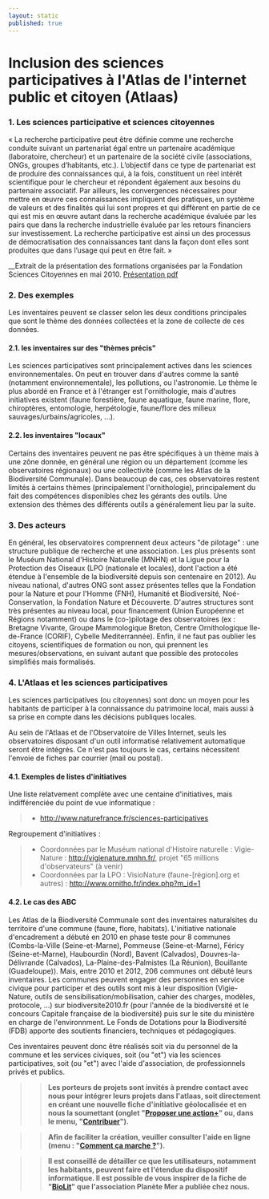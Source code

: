 ```yaml
---
layout: static
published: true
---
```


# Inclusion des sciences participatives à l'Atlas de l'internet public et citoyen (Atlaas)

### 1. Les sciences participative et sciences citoyennes

« La recherche participative peut être définie comme une recherche conduite suivant un partenariat égal entre un partenaire académique (laboratoire, chercheur) et un partenaire de la société civile (associations, ONGs, groupes d’habitants, etc.). L’objectif dans ce type de partenariat est de produire des connaissances qui, à la fois, constituent un réel intérêt scientifique pour le chercheur et répondent également aux besoins du partenaire associatif. Par ailleurs, les convergences nécessaires pour mettre en œuvre ces connaissances impliquent des pratiques, un système de valeurs et des finalités qui lui sont propres et qui diffèrent en partie de ce qui est mis en œuvre autant dans la recherche académique évaluée par les pairs que dans la recherche industrielle évaluée par les retours financiers sur investissement.
La recherche participative est ainsi un des processus de démocratisation des connaissances tant dans la façon dont elles sont produites que dans l’usage qui peut en être fait. »

__Extrait de la présentation des formations organisées par la Fondation Sciences Citoyennes en mai 2010. [Présentation pdf](http://sciencescitoyennes.org/IMG/pdf/Brochure_FORMATION_FSC_4.pdf)

### 2. Des exemples

Les inventaires peuvent se classer selon les deux conditions principales que sont le thème des données collectées et la zone de collecte de ces données.

#### 2.1. les inventaires sur des "thèmes précis"
Les sciences participatives sont principalement actives dans les sciences environnementales. On peut en trouver dans d'autres comme la santé (notamment environnementale), les pollutions, ou l'astronomie.
Le thème le plus abordé en France et à l'étranger est l'ornithologie, mais d'autres initiatives existent (faune forestière, faune aquatique, faune marine, flore, chiroptères, entomologie, herpétologie, faune/flore des milieux sauvages/urbains/agricoles, ...).

#### 2.2. les inventaires "locaux"
Certains des inventaires peuvent ne pas être spécifiques à un thème mais à une zône donnée, en général une région ou un département (comme les observatoires régionaux) ou une collectivité (comme les Atlas de la Biodiversité Communale).
Dans beaucoup de cas, ces observatoires restent limités à certains thèmes (principalement l'ornithologie), principalement du fait des compétences disponibles chez les gérants des outils. Une extension des thèmes des différents outils a généralement lieu par la suite.

### 3. Des acteurs

En général, les observatoires comprennent deux acteurs "de pilotage" : une structure publique de recherche et une association. Les plus présents sont le Muséum National d'Histoire Naturelle (MNHN) et la Ligue pour la Protection des Oiseaux (LPO (nationale et locales), dont l'action a été étendue à l'ensemble de la biodiversité depuis son centenaire en 2012).
Au niveau national, d'autres ONG sont assez présentes telles que la Fondation pour la Nature et pour l'Homme (FNH), Humanité et Biodiversité, Noé-Conservation, la Fondation Nature et Découverte.
D'autres structures sont très présentes au niveau local, pour financement (Union Européenne et Régions notamment) ou dans le (co-)pilotage des observatoires (ex : Bretagne Vivante, Groupe Mammologique Breton, Centre Ornithologique Ile-de-France (CORIF), Cybelle Mediterrannée).
Enfin, il ne faut pas oublier les citoyens, scientifiques de formation ou non, qui prennent les mesures/observations, en suivant autant que possible des protocoles simplifiés mais formalisés.

### 4. L'Atlaas et les sciences participatives

Les sciences participatives (ou citoyennes) sont donc un moyen pour les habitants de participer à la connaissance du patrimoine local, mais aussi à sa prise en compte dans les décisions publiques locales.

Au sein de l'Atlaas et de l'Observatoire de Villes Internet, seuls les observatoires disposant d'un outil informatisé relativement automatique seront être intégrés. Ce n'est pas toujours le cas, certains nécessitent l'envoie de fiches par courrier (mail ou postal).

#### 4.1. Exemples de listes d'initiatives
Une liste relatvement complète avec une centaine d'initiatives, mais indifférenciée du point de vue informatique : 	
> * http://www.naturefrance.fr/sciences-participatives

Regroupement d'initiatives :
> * Coordonnées par le Muséum national d'Histoire naturelle : Vigie-Nature : http://vigienature.mnhn.fr/, projet "65 millions d'observateurs" (à venir)
> * Coordonnées par la LPO : VisioNature (faune-[région].org et autres) : http://www.ornitho.fr/index.php?m_id=1

#### 4.2. Le cas des ABC
Les Atlas de la Biodiversité Communale sont des inventaires naturalsites du territoire d'une commune (faune, flore, habitats). L'initiative nationale d'encadrement a débuté en 2010 en phase teste pour 8 communes (Combs-la-Ville (Seine-et-Marne), Pommeuse (Seine-et-Marne), Féricy (Seine-et-Marne), Haubourdin (Nord), Bavent (Calvados), Douvres-la-Délivrande (Calvados), La-Plaine-des-Palmistes (La Réunion), Bouillante (Guadeloupe)). Mais, entre 2010 et 2012, 206 communes ont débuté leurs inventaires.
Les communes peuvent engager des personnes en service civique pour participer et des outils sont mis à leur disposition (Vigie-Nature, outils de sensibilisation/mobilisation, cahier des charges, modèles, protocole, ...) sur biodiversite2010.fr (pour l'année de la biodiversité et le concours Capitale française de la biodiversité) puis sur le site du ministère en charge de l'environnment. Le Fonds de Dotations pour la Biodiversité (FDB) apporte des soutients financiers, techniques et pédagogiques.

Ces inventaires peuvent donc être réalisés soit via du personnel de la commune et les services civiques, soit (ou "et") via les sciences participatives, soit (ou "et") avec l'aide d'association, de professionnels privés et publics.



>> **Les porteurs de projets sont invités à prendre contact avec nous pour intégrer leurs projets dans l'atlaas, soit directement en créant une nouvelle fiche d'initiative géolocalisée et en nous la soumettant (onglet "[Proposer une action+](http://atlaas.fr/#new)" ou, dans le menu, "[Contribuer](http://atlaas.fr/#new)").**

>> **Afin de faciliter la création, veuiller consulter l'aide en ligne (menu : "[Comment ça marche ?](http://atlaas.fr/#faq)").**

>> **Il est conseillé de détailler ce que les utilisateurs, notamment les habitants, peuvent faire et l'étendue du dispositif informatique. Il est possible de vous inspirer de la fiche de "[BioLit](http://atlaas.fr/#map/actions/2ef7343982cecb97b958ce6d7229174e)" que l'association Planète Mer a publiée chez nous.**
